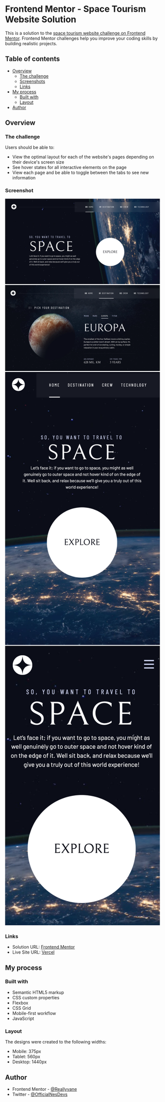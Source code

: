 # Frontend Mentor - Space Tourism Website Solution

This is a solution to the [space tourism website challenge on Frontend Mentor](https://www.frontendmentor.io/challenges/space-tourism-multipage-website-gRWj1URZ3). Frontend Mentor challenges help you improve your coding skills by building realistic projects.

## Table of contents

- [Overview](#overview)
  - [The challenge](#the-challenge)
  - [Screenshots](#screenshots)
  - [Links](#links)
- [My process](#my-process)
  - [Built with](#built-with)
  - [Layout](#layout)
- [Author](#author)

## Overview

### The challenge

Users should be able to:

- View the optimal layout for each of the website's pages depending on their device's screen size
- See hover states for all interactive elements on the page
- View each page and be able to toggle between the tabs to see new information

### Screenshot

![Desktop Design](./design/desktop-design.png)
![Active States](./design/active-states.png)
![Tablet Design](./design/tablet-design.png)
![Mobile Design](./design/mobile-design.png)

### Links

- Solution URL: [Frontend Mentor](https://www.frontendmentor.io/solutions/responsive-space-tourism-site-using-gridflexjs-LEdS-_eOEA)
- Live Site URL: [Vercel](https://space-tourism-website-nesdevs.vercel.app/technology.html)

## My process

### Built with

- Semantic HTML5 markup
- CSS custom properties
- Flexbox
- CSS Grid
- Mobile-first workflow
- JavaScript

### Layout

The designs were created to the following widths:

- Mobile: 375px
- Tablet: 560px
- Desktop: 1440px

## Author

- Frontend Mentor - [@Reallyvane](https://www.frontendmentor.io/profile/Reallyvane)
- Twitter - [@OfficialNesDevs](https://twitter.com/OfficialNesDevs)
